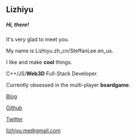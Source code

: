 ## Lizhiyu

##### Hi, there!
It's very glad to meet you.

My name is Lizhiyu.zh_cn/SteffanLee.en_us.

I like and make **cool** things.

C++/JS/**Web3D** Full-Stack Developer.

Currently obsessed in the multi-player **boardgame**.

[Blog](https://lizhiyu.me)

[Github](https://github.com/lizhiyu-me)

[Twitter](https://twitter.com/lychee_fish) 

[lizhiyu.me@gmail.com](mailto:lizhiyu.me@gmail.com)
